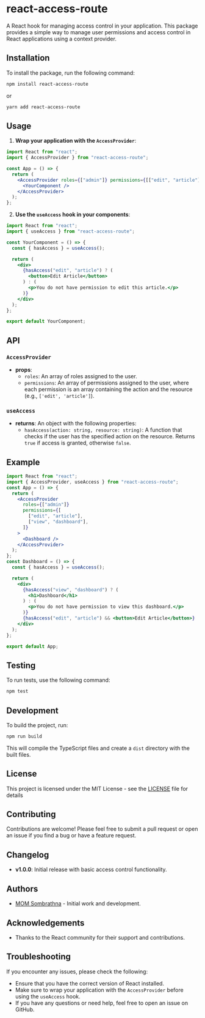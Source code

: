 # react-access-route

A React hook for managing access control in your application.
This package provides a simple way to manage user permissions and access control in React applications using a context provider.

## Installation

To install the package, run the following command:

```bash
npm install react-access-route
```

or

```bash
yarn add react-access-route
```

## Usage

1. **Wrap your application with the `AccessProvider`**:

```jsx
import React from "react";
import { AccessProvider } from "react-access-route";

const App = () => {
  return (
    <AccessProvider roles={["admin"]} permissions={[["edit", "article"]]}>
      <YourComponent />
    </AccessProvider>
  );
};
```

2. **Use the `useAccess` hook in your components**:

```jsx
import React from "react";
import { useAccess } from "react-access-route";

const YourComponent = () => {
  const { hasAccess } = useAccess();

  return (
    <div>
      {hasAccess("edit", "article") ? (
        <button>Edit Article</button>
      ) : (
        <p>You do not have permission to edit this article.</p>
      )}
    </div>
  );
};

export default YourComponent;
```

## API

### `AccessProvider`

- **props**:
  - `roles`: An array of roles assigned to the user.
  - `permissions`: An array of permissions assigned to the user, where each permission is an array containing the action and the resource (e.g., `['edit', 'article']`).

### `useAccess`

- **returns**: An object with the following properties:
  - `hasAccess(action: string, resource: string)`: A function that checks if the user has the specified action on the resource. Returns `true` if access is granted, otherwise `false`.

## Example

```jsx
import React from "react";
import { AccessProvider, useAccess } from "react-access-route";
const App = () => {
  return (
    <AccessProvider
      roles={["admin"]}
      permissions={[
        ["edit", "article"],
        ["view", "dashboard"],
      ]}
    >
      <Dashboard />
    </AccessProvider>
  );
};
const Dashboard = () => {
  const { hasAccess } = useAccess();

  return (
    <div>
      {hasAccess("view", "dashboard") ? (
        <h1>Dashboard</h1>
      ) : (
        <p>You do not have permission to view this dashboard.</p>
      )}
      {hasAccess("edit", "article") && <button>Edit Article</button>}
    </div>
  );
};

export default App;
```

## Testing

To run tests, use the following command:

```bash
npm test
```

## Development

To build the project, run:

```bash
npm run build
```

This will compile the TypeScript files and create a `dist` directory with the built files.

## License

This project is licensed under the MIT License - see the [LICENSE](LICENSE) file for details

## Contributing

Contributions are welcome! Please feel free to submit a pull request or open an issue if you find a bug or have a feature request.

## Changelog

- **v1.0.0**: Initial release with basic access control functionality.

## Authors

- [MOM Sombrathna](https://github.com/Momsombrathna/react-access-route.git) - Initial work and development.

## Acknowledgements

- Thanks to the React community for their support and contributions.

## Troubleshooting

If you encounter any issues, please check the following:

- Ensure that you have the correct version of React installed.
- Make sure to wrap your application with the `AccessProvider` before using the `useAccess` hook.
- If you have any questions or need help, feel free to open an issue on GitHub.
